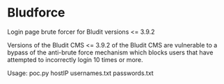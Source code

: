 # Bludforce
Login page brute forcer for Bludit versions &lt;= 3.9.2

Versions of the Bludit CMS <= 3.9.2 of the Bludit CMS are vulnerable to a bypass of the anti-brute force mechanism which blocks users that have attempted to incorrectly login 10 times or more. 

Usage: poc.py hostIP usernames.txt passwords.txt
